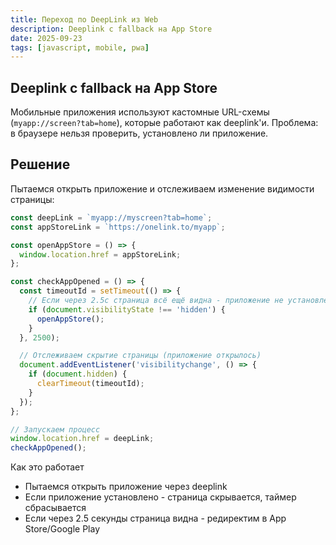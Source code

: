 ```yaml
---
title: Переход по DeepLink из Web
description: Deeplink с fallback на App Store
date: 2025-09-23
tags: [javascript, mobile, pwa]
---
```


## Deeplink с fallback на App Store

Мобильные приложения используют кастомные URL-схемы (`myapp://screen?tab=home`), которые работают как deeplink'и. Проблема: в браузере нельзя проверить, установлено ли приложение.

## Решение

Пытаемся открыть приложение и отслеживаем изменение видимости страницы:

```javascript
const deepLink = `myapp://myscreen?tab=home`;
const appStoreLink = `https://onelink.to/myapp`;

const openAppStore = () => {
  window.location.href = appStoreLink;
};

const checkAppOpened = () => {
  const timeoutId = setTimeout(() => {
    // Если через 2.5с страница всё ещё видна - приложение не установлено
    if (document.visibilityState !== 'hidden') {
      openAppStore();
    }
  }, 2500);

  // Отслеживаем скрытие страницы (приложение открылось)
  document.addEventListener('visibilitychange', () => {
    if (document.hidden) {
      clearTimeout(timeoutId);
    }
  });
};

// Запускаем процесс
window.location.href = deepLink;
checkAppOpened();
```

Как это работает

- Пытаемся открыть приложение через deeplink
- Если приложение установлено - страница скрывается, таймер сбрасывается
- Если через 2.5 секунды страница видна - редиректим в App Store/Google Play
